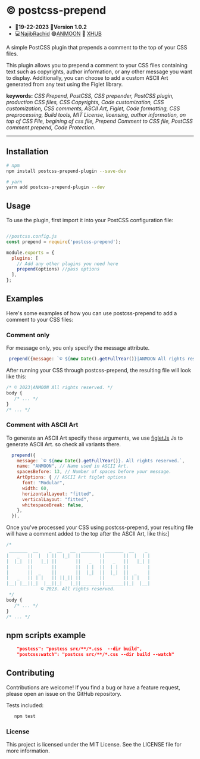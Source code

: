# :copyright:	postcss-prepend
 - :date:**19-22-2023** :pushpin:**Version 1.0.2**
 - :computer:<a href="https://github.com/n4j1Br4ch1D" target="_blank" title="NajibRachid: Agile full-stack developer">NajibRachid</a> :purple_circle:<a href="https://anmoonweb.com/?ref=postcss-prepend" target="_blank" title="ANMOON: Right talents at the right place ">ANMOON</a> :office:	<a href="https://x-hub.io/?ref=anmoon-postcss-prepend" target="_blank" title="XHUB: For Developers By Developers">XHUB</a>

A simple PostCSS plugin that prepends a comment to the top of your CSS files.

This plugin allows you to prepend a comment to your CSS files containing text such as copyrights, author information, or any other message you want to display. Additionally, you can choose to add a custom ASCII Art generated from any text using the Figlet library.

**keywords:** *CSS Prepend, PostCSS, CSS prepender, PostCSS plugin, production CSS files, CSS Copyrights, Code customization, CSS customization, CSS comments, ASCII Art, Figlet, Code formatting, CSS preprocessing, Build tools, MIT License, licensing, author information, on top of CSS File, begining of css file, Prepend Comment to CSS file, PostCSS comment prepend, Code Protection.*

---

## Installation

```sh
# npm
npm install postcss-prepend-plugin --save-dev
```
```sh
# yarn
yarn add postcss-prepend-plugin --dev
```

## Usage

To use the plugin, first import it into your PostCSS configuration file:


```js

//postcss.config.js
const prepend = require('postcss-prepend');

module.exports = {
  plugins: [
    // Add any other plugins you need here
    prepend(options) //pass options
  ],
};

```
## Examples
Here's some examples of how you can use postcss-prepend to add a comment to your CSS files:

### Comment only
For message only,  you only specify the message attribute.

```js
 prepend({message: `© ${new Date().getFullYear()}|ANMOON All rights reserved.`});
```
After running your CSS through postcss-prepend, the resulting file will look like this:
```css
/* © 2023|ANMOON All rights reserved. */
body {
   /* ... */
}
/* ... */
```

### Comment with ASCII Art
To generate an ASCII Art specify these arguments, we use <a href="https://github.com/patorjk/figlet.js" target="_blank" title="figletJs">figletJs</a> Js to generate ASCII Art. so check all variants there.

```js
  prepend({
    message: `© ${new Date().getFullYear()}. All rights reserved.`,
    name: "ANMOON", // Name used in ASCII Art.
    spacesBefore: 13, // Number of spaces before your message.
    ArtOptions: { // ASCII Art figlet options 
      font: "Modular",
      width: 60,
      horizontalLayout: "fitted",
      verticalLayout: "fitted",
      whitespaceBreak: false,
    },
  }),

```
Once you've processed your CSS using postcss-prepend, your resulting file will have a comment added to the top after the ASCII Art, like this:]

```css
/* 
 _______  __    _  __   __  _______  _______  __    _ 
|   _   ||  |  | ||  |_|  ||       ||       ||  |  | |
|  |_|  ||   |_| ||       ||   _   ||   _   ||   |_| |
|       ||       ||       ||  | |  ||  | |  ||       |
|       ||  _    ||       ||  |_|  ||  |_|  ||  _    |
|   _   || | |   || ||_|| ||       ||       || | |   |
|__| |__||_|  |__||_|   |_||_______||_______||_|  |__|
             © 2023. All rights reserved.
 */
body {
   /* ... */
}
/* ... */
```
## npm scripts example
```json
    "postcss": "postcss src/**/*.css  --dir build",
    "postcss:watch": "postcss src/**/*.css --dir build --watch"
```

## Contributing
Contributions are welcome! If you find a bug or have a feature request, please open an issue on the GitHub repository.

Tests included:
```sh
   npm test
```

### License
This project is licensed under the MIT License. See the LICENSE file for more information.